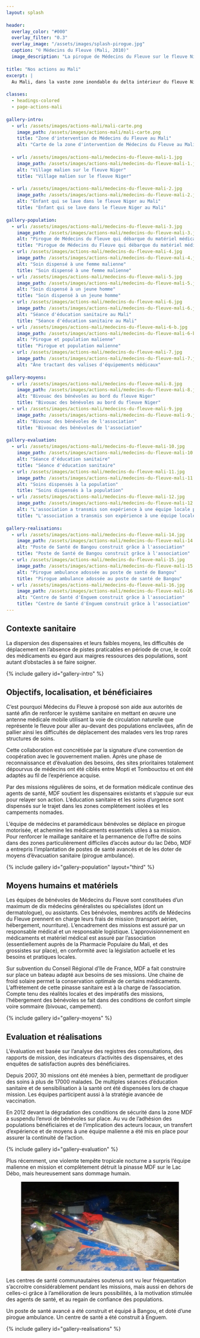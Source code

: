 ```yaml
---
layout: splash

header:
  overlay_color: "#000"
  overlay_filter: "0.3"
  overlay_image: "/assets/images/splash-pirogue.jpg"
  caption: "© Médecins du Fleuve (Mali, 2010)"
  image_description: "La pirogue de Médecins du Fleuve sur le fleuve Niger, au Mali."

title: "Nos actions au Mali"
excerpt: |
  Au Mali, dans la vaste zone inondable du delta intérieur du fleuve Niger vivent un million de cultivateurs et de nomades pêcheurs ou éleveurs en proie aux maladies infectieuses et parasitaires.

classes:
  - headings-colored
  - page-actions-mali

gallery-intro:
  - url: /assets/images/actions-mali/mali-carte.png
    image_path: /assets/images/actions-mali/mali-carte.png
    title: "Zone d'intervention de Médecins du Fleuve au Mali"
    alt: "Carte de la zone d'intervention de Médecins du Fleuve au Mali"

  - url: /assets/images/actions-mali/medecins-du-fleuve-mali-1.jpg
    image_path: /assets/images/actions-mali/medecins-du-fleuve-mali-1.jpg
    alt: "Village malien sur le fleuve Niger"
    title: "Village malien sur le fleuve Niger"

  - url: /assets/images/actions-mali/medecins-du-fleuve-mali-2.jpg
    image_path: /assets/images/actions-mali/medecins-du-fleuve-mali-2.jpg
    alt: "Enfant qui se lave dans le fleuve Niger au Mali"
    title: "Enfant qui se lave dans le fleuve Niger au Mali"

gallery-population:
  - url: /assets/images/actions-mali/medecins-du-fleuve-mali-3.jpg
    image_path: /assets/images/actions-mali/medecins-du-fleuve-mali-3.jpg
    alt: "Pirogue de Médecins du Fleuve qui débarque du matériel médical au Mali"
    title: "Pirogue de Médecins du Fleuve qui débarque du matériel médical au Mali"
  - url: /assets/images/actions-mali/medecins-du-fleuve-mali-4.jpg
    image_path: /assets/images/actions-mali/medecins-du-fleuve-mali-4.jpg
    alt: "Soin dispensé à une femme malienne"
    title: "Soin dispensé à une femme malienne"
  - url: /assets/images/actions-mali/medecins-du-fleuve-mali-5.jpg
    image_path: /assets/images/actions-mali/medecins-du-fleuve-mali-5.jpg
    alt: "Soin dispensé à un jeune homme"
    title: "Soin dispensé à un jeune homme"
  - url: /assets/images/actions-mali/medecins-du-fleuve-mali-6.jpg
    image_path: /assets/images/actions-mali/medecins-du-fleuve-mali-6.jpg
    alt: "Séance d'éducation sanitaire au Mali"
    title: "Séance d'éducation sanitaire au Mali"
  - url: /assets/images/actions-mali/medecins-du-fleuve-mali-6-b.jpg
    image_path: /assets/images/actions-mali/medecins-du-fleuve-mali-6-b.jpg
    alt: "Pirogue et population malienne"
    title: "Pirogue et population malienne"
  - url: /assets/images/actions-mali/medecins-du-fleuve-mali-7.jpg
    image_path: /assets/images/actions-mali/medecins-du-fleuve-mali-7.jpg
    alt: "Âne tractant des valises d'équipements médicaux"

gallery-moyens:
  - url: /assets/images/actions-mali/medecins-du-fleuve-mali-8.jpg
    image_path: /assets/images/actions-mali/medecins-du-fleuve-mali-8.jpg
    alt: "Bivouac des bénévoles au bord du fleuve Niger"
    title: "Bivouac des bénévoles au bord du fleuve Niger"
  - url: /assets/images/actions-mali/medecins-du-fleuve-mali-9.jpg
    image_path: /assets/images/actions-mali/medecins-du-fleuve-mali-9.jpg
    alt: "Bivouac des bénévoles de l'association"
    title: "Bivouac des bénévoles de l'association"

gallery-evaluation:
  - url: /assets/images/actions-mali/medecins-du-fleuve-mali-10.jpg
    image_path: /assets/images/actions-mali/medecins-du-fleuve-mali-10.jpg
    alt: "Séance d'éducation sanitaire"
    title: "Séance d'éducation sanitaire"
  - url: /assets/images/actions-mali/medecins-du-fleuve-mali-11.jpg
    image_path: /assets/images/actions-mali/medecins-du-fleuve-mali-11.jpg
    alt: "Soins dispensés à la population"
    title: "Soins dispensés à la population"
  - url: /assets/images/actions-mali/medecins-du-fleuve-mali-12.jpg
    image_path: /assets/images/actions-mali/medecins-du-fleuve-mali-12.jpg
    alt: "L'association a transmis son expérience à une équipe locale pour assurer la continuité d'action"
    title: "L'association a transmis son expérience à une équipe locale pour assurer la continuité d'action"

gallery-realisations:
  - url: /assets/images/actions-mali/medecins-du-fleuve-mali-14.jpg
    image_path: /assets/images/actions-mali/medecins-du-fleuve-mali-14.jpg
    alt: "Poste de Santé de Bangou construit grâce à l'association"
    title: "Poste de Santé de Bangou construit grâce à l'association"
  - url: /assets/images/actions-mali/medecins-du-fleuve-mali-15.jpg
    image_path: /assets/images/actions-mali/medecins-du-fleuve-mali-15.jpg
    alt: "Pirogue ambulance adossée au poste de santé de Bangou"
    title: "Pirogue ambulance adossée au poste de santé de Bangou"
  - url: /assets/images/actions-mali/medecins-du-fleuve-mali-16.jpg
    image_path: /assets/images/actions-mali/medecins-du-fleuve-mali-16.jpg
    alt: "Centre de Santé d'Enguem construit grâce à l'association"
    title: "Centre de Santé d'Enguem construit grâce à l'association"
---
```

## Contexte sanitaire

La dispersion des dispensaires et leurs faibles moyens,
les difficultés de déplacement en l’absence de pistes praticables en période de crue,
le coût des médicaments eu égard aux maigres ressources des populations,
sont autant d’obstacles à se faire soigner.

{% include gallery id="gallery-intro" %}

## Objectifs, localisation, et bénéficiaires

C’est pourquoi Médecins du Fleuve à proposé son aide aux autorités de santé afin de renforcer le système sanitaire en mettant en œuvre une antenne médicale mobile utilisant la voie de circulation naturelle que représente le fleuve pour aller au-devant des populations enclavées, afin de pallier ainsi les difficultés de déplacement des malades vers les trop rares structures de soins.

Cette collaboration est concrétisée par la signature d’une convention de coopération avec le gouvernement malien.
Après une phase de reconnaissance et d’évaluation des besoins, des sites prioritaires totalement dépourvus de médecins ont été ciblés entre Mopti et Tombouctou et ont été adaptés au fil de l’expérience acquise.

Par des missions régulières de soins, et de formation médicale continue des agents de santé, MDF soutient les dispensaires existants et s’appuie sur eux pour relayer son action. L’éducation sanitaire et les soins d’urgence sont dispensés sur le trajet dans les zones complètement isolées et les campements nomades.

L’équipe de médecins et paramédicaux bénévoles se déplace en pirogue motorisée, et achemine les médicaments essentiels utiles à sa mission. Pour renforcer le maillage sanitaire et la permanence de l’offre de soins dans des zones particulièrement difficiles d’accès autour du lac Débo, MDF a entrepris l’implantation de postes de santé avancés et de les doter de moyens d’évacuation sanitaire (pirogue ambulance).


{% include gallery id="gallery-population" layout="third" %}

## Moyens humains et matériels

Les équipes de bénévoles de Médecins du Fleuve sont constituées d’un maximum de dix médecins généralistes ou spécialistes (dont un dermatologue), ou assistants. Ces bénévoles, membres actifs de Médecins du Fleuve prennent en charge leurs frais de mission (transport aérien, hébergement, nourriture). L’encadrement des missions est assuré par un responsable médical et un responsable logistique.
L’approvisionnement en médicaments et matériel médical est assuré par l’association (essentiellement auprès de la Pharmacie Populaire du Mali, et des grossistes sur place), en conformité avec la législation actuelle et les besoins et pratiques locales.

 Sur subvention du Conseil Régional d’Ile de France, MDF a fait construire sur place un bateau adapté aux besoins de ses missions. Une chaine de froid solaire permet la conservation optimale de certains médicaments. L’affrètement de cette pinasse sanitaire est à la charge de l’association. Compte tenu des réalités locales et des impératifs des missions, l’hébergement des bénévoles se fait dans des conditions de confort simple voire sommaire (bivouac, campement).


{% include gallery id="gallery-moyens" %}

## Evaluation et réalisations

L’évaluation est basée sur l’analyse des registres des consultations,
des rapports de mission, des indicateurs d’activités des dispensaires,
et des enquêtes de satisfaction auprès des bénéficiaires.

Depuis 2007, 30 missions ont été menées à bien, permettant de prodiguer des soins à plus de 17000 malades.
De multiples séances d’éducation sanitaire et de sensibilisation à la santé ont
été dispensées lors de chaque mission.
Les équipes participent aussi à la stratégie avancée de vaccination.

En 2012 devant la dégradation des conditions de sécurité dans la zone MDF a suspendu l’envoi
de bénévoles sur place. Au vu de l’adhésion des populations bénéficiaires
et de l’implication des acteurs locaux, un transfert d’expérience
et de moyens à une équipe malienne a été mis en place
pour assurer la continuité de l’action.

{% include gallery id="gallery-evaluation" %}

<div class="page-mali-tempete">
  Plus récemment, une violente tempête tropicale nocturne a surpris
  l’équipe malienne en mission et complètement détruit la pinasse MDF sur le Lac Débo,
  mais heureusement sans dommage humain.
  <figure class="align-right image-inline">
    <a class="image-popup"
      href="/assets/images/actions-mali/medecins-du-fleuve-mali-13-tempete.jpg"
      title="Pinasse détruite suite à une tempête nocturne"
    >
      <img src="/assets/images/actions-mali/medecins-du-fleuve-mali-13-tempete.jpg" />
    </a>
  </figure>
</div>

Les centres de santé communautaires soutenus ont vu leur fréquentation s’accroitre
considérablement pendant les missions, mais aussi en dehors de celles-ci
grâce à l’amélioration de leurs possibilités,
à la motivation stimulée des agents de santé, et au regain de confiance des populations.

Un poste de santé avancé a été construit et équipé à Bangou,
et doté d’une pirogue ambulance. Un centre de santé a été construit à Enguem.

{% include gallery id="gallery-realisations" %}
